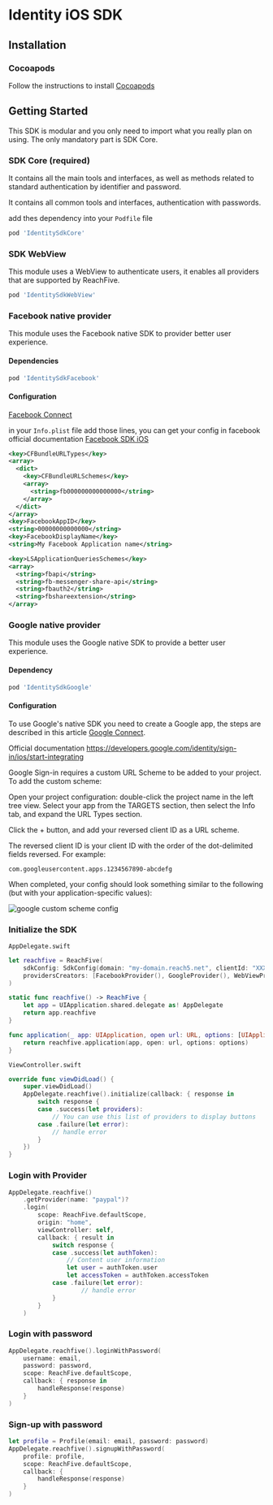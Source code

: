 # Identity iOS SDK

## Installation

### Cocoapods
Follow the instructions to install [Cocoapods](https://cocoapods.org)

## Getting Started

This SDK is modular and you only need to import what you really plan on using. The only mandatory part is SDK Core.

### SDK Core (required)

It contains all the main tools and interfaces, as well as methods related to standard authentication by identifier and password.

It contains all common tools and interfaces, authentication with passwords.

add thes dependency into your `Podfile` file

```ruby
pod 'IdentitySdkCore'
```

### SDK WebView

This module uses a WebView to authenticate users, it enables all providers that are supported by ReachFive.

```ruby
pod 'IdentitySdkWebView'
```

### Facebook native provider

This module uses the Facebook native SDK to provider better user experience.

#### Dependencies

```ruby
pod 'IdentitySdkFacebook'
```

#### Configuration
[Facebook Connect](https://support.reach5.co/article/4-create-facebook-application)

in your `Info.plist` file add those lines, you can get your config in facebook official documentation [Facebook SDK iOS](https://developers.facebook.com/docs/facebook-login/ios)
```xml
<key>CFBundleURLTypes</key>
<array>
  <dict>
    <key>CFBundleURLSchemes</key>
    <array>
      <string>fb000000000000000</string>
    </array>
  </dict>
</array>
<key>FacebookAppID</key>
<string>00000000000000</string>
<key>FacebookDisplayName</key>
<string>My Facebook Application name</string>

<key>LSApplicationQueriesSchemes</key>
<array>
  <string>fbapi</string>
  <string>fb-messenger-share-api</string>
  <string>fbauth2</string>
  <string>fbshareextension</string>
</array>
```

### Google native provider

This module uses the Google native SDK to provide a better user experience.

#### Dependency

```ruby
pod 'IdentitySdkGoogle'
```

#### Configuration

To use Google's native SDK you need to create a Google app, the steps are described in this article [Google Connect](https://support.reach5.co/article/5-create-google-application).

Official documentation https://developers.google.com/identity/sign-in/ios/start-integrating

Google Sign-in requires a custom URL Scheme to be added to your project. To add the custom scheme:

Open your project configuration: double-click the project name in the left tree view. Select your app from the TARGETS section, then select the Info tab, and expand the URL Types section.

Click the + button, and add your reversed client ID as a URL scheme.

The reversed client ID is your client ID with the order of the dot-delimited fields reversed. For example:

```
com.googleusercontent.apps.1234567890-abcdefg
```

When completed, your config should look something similar to the following (but with your application-specific values):

![google custom scheme config](https://developers.google.com/identity/sign-in/ios/images/xcode_infotab_url_type_values.png)

### Initialize the SDK

`AppDelegate.swift`
```swift
let reachfive = ReachFive(
    sdkConfig: SdkConfig(domain: "my-domain.reach5.net", clientId: "XXXXR5ClientIdXXXXX"),
    providersCreators: [FacebookProvider(), GoogleProvider(), WebViewProvider()]
)

static func reachfive() -> ReachFive {
    let app = UIApplication.shared.delegate as! AppDelegate
    return app.reachfive
}

func application(_ app: UIApplication, open url: URL, options: [UIApplication.OpenURLOptionsKey : Any] = [:]) -> Bool {
    return reachfive.application(app, open: url, options: options)
}
```

`ViewController.swift`
```swift
override func viewDidLoad() {
    super.viewDidLoad()
    AppDelegate.reachfive().initialize(callback: { response in
        switch response {
        case .success(let providers):
            // You can use this list of providers to display buttons
        case .failure(let error):
            // handle error
        }
    })
}
```

### Login with Provider
```swift
AppDelegate.reachfive()
    .getProvider(name: "paypal")?
    .login(
        scope: ReachFive.defaultScope,
        origin: "home",
        viewController: self,
        callback: { result in
            switch response {
            case .success(let authToken):
                // Content user information
                let user = authToken.user
                let accessToken = authToken.accessToken
            case .failure(let error):
                    // handle error
            }
        }
    )
```

### Login with password

```swift
AppDelegate.reachfive().loginWithPassword(
    username: email,
    password: password,
    scope: ReachFive.defaultScope,
    callback: { response in
        handleResponse(response)
    }
)
```

### Sign-up with password

```swift
let profile = Profile(email: email, password: password)
AppDelegate.reachfive().signupWithPassword(
    profile: profile,
    scope: ReachFive.defaultScope,
    callback: {
        handleResponse(response)
    }
)
```
